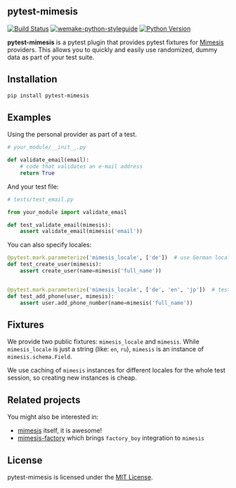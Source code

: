 ## pytest-mimesis


[![Build Status](https://travis-ci.com/pytest-dev/pytest-mimesis.svg?branch=master)](https://travis-ci.com/pytest-dev/pytest-mimesis)
[![wemake-python-styleguide](https://img.shields.io/badge/style-wemake-000000.svg)](https://github.com/wemake-services/wemake-python-styleguide)
[![Python Version](https://img.shields.io/pypi/pyversions/pytest-mimesis.svg)](https://pypi.org/project/pytest-mimesis/)

**pytest-mimesis** is a pytest plugin that provides pytest fixtures for [Mimesis](https://github.com/lk-geimfari/mimesis) providers. This allows you to quickly and easily use randomized, dummy data as part of your test suite.


## Installation

```bash
pip install pytest-mimesis
```


## Examples

Using the personal provider as part of a test.

```python
# your_module/__init__.py

def validate_email(email):
    # code that validates an e-mail address
    return True
```

And your test file:

```python
# tests/test_email.py

from your_module import validate_email

def test_validate_email(mimesis):
    assert validate_email(mimesis('email'))
```

You can also specify locales:

```python
@pytest.mark.parameterize('mimesis_locale', ['de'])  # use German locale
def test_create_user(mimesis):
    assert create_user(name=mimesis('full_name'))


@pytest.mark.parameterize('mimesis_locale', ['de', 'en', 'jp'])  # test multiple locales
def test_add_phone(user, mimesis):
    assert user.add_phone_number(name=mimesis('full_name'))
```


## Fixtures

We provide two public fixtures: `mimesis_locale` and `mimesis`.
While `mimesis_locale` is just a string (like: `en`, `ru`),
`mimesis` is an instance of `mimesis.schema.Field`.

We use caching of `mimesis` instances for different locales for the whole
test session, so creating new instances is cheap.


## Related projects

You might also be interested in:

- [mimesis](https://github.com/lk-geimfari/mimesis) itself, it is awesome!
- [mimesis-factory](https://github.com/mimesis-lab/mimesis-factory) which brings `factory_boy` integration to `mimesis`


## License

pytest-mimesis is licensed under the [MIT License](https://github.com/pytest-dev/pytest-mimesis/blob/master/LICENSE).
